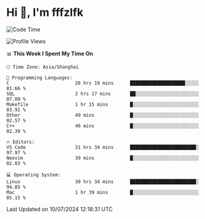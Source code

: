 # Hi 👋, I'm fffzlfk

<!--START_SECTION:waka-->
![Code Time](http://img.shields.io/badge/Code%20Time-760%20hrs%2046%20mins-blue)

![Profile Views](http://img.shields.io/badge/Profile%20Views-0-blue)

📊 **This Week I Spent My Time On** 

```text
🕑︎ Time Zone: Asia/Shanghai

💬 Programming Languages: 
C                        26 hrs 19 mins      ████████████████████░░░░░   81.66 % 
SQL                      2 hrs 17 mins       ██░░░░░░░░░░░░░░░░░░░░░░░   07.09 % 
Makefile                 1 hr 15 mins        █░░░░░░░░░░░░░░░░░░░░░░░░   03.91 % 
Other                    49 mins             █░░░░░░░░░░░░░░░░░░░░░░░░   02.57 % 
C++                      46 mins             █░░░░░░░░░░░░░░░░░░░░░░░░   02.39 % 

🔥 Editors: 
VS Code                  31 hrs 34 mins      ████████████████████████░   97.97 % 
Neovim                   39 mins             █░░░░░░░░░░░░░░░░░░░░░░░░   02.03 % 

💻 Operating System: 
Linux                    30 hrs 34 mins      ████████████████████████░   94.85 % 
Mac                      1 hr 39 mins        █░░░░░░░░░░░░░░░░░░░░░░░░   05.15 % 
```


 Last Updated on 10/07/2024 12:18:31 UTC
<!--END_SECTION:waka-->
